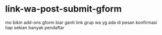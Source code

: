 # link-wa-post-submit-gform
mo bikin add-ons gform biar ganti link grup wa yg ada di pesan konfirmasi tiap sekian banyak pendaftar

